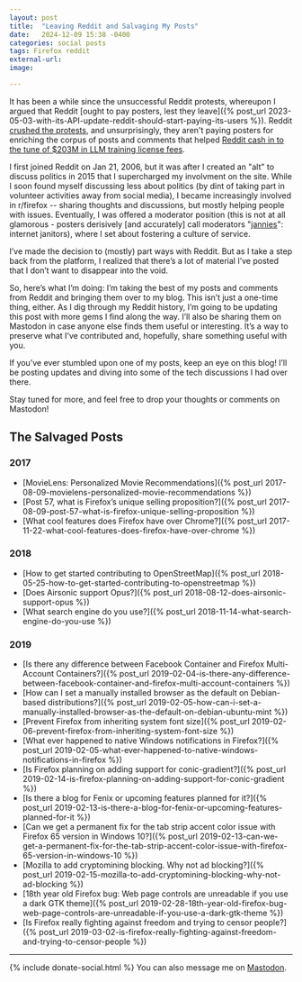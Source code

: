 ```yaml
---
layout: post
title:  "Leaving Reddit and Salvaging My Posts"
date:   2024-12-09 15:38 -0400
categories: social posts
tags: Firefox reddit
external-url: 
image:

---
```


It has been a while since the unsuccessful Reddit protests, whereupon I argued that Reddit [ought to pay posters, lest they leave]({% post_url 2023-05-03-with-its-API-update-reddit-should-start-paying-its-users %}). Reddit [crushed the protests](https://www.theverge.com/23779477/reddit-protest-blackouts-crushed), and unsurprisingly, they aren't paying posters for enriching the corpus of posts and comments that helped [Reddit cash in to the tune of $203M in LLM training license fees](https://arstechnica.com/ai/2024/02/reddit-has-already-booked-203m-in-revenue-licensing-data-for-ai-training/).

I first joined Reddit on Jan 21, 2006, but it was after I created an "alt" to discuss politics in 2015 that I supercharged my involvment on the site. While I soon found myself discussing less about politics (by dint of taking part in volunteer activities away from social media), I became increasingly involved in r/firefox -- sharing thoughts and discussions, but mostly helping people with issues. Eventually, I was offered a moderator position (this is not at all glamorous - posters derisively [and accurately] call moderators "[jannies](https://www.urbandictionary.com/define.php?term=Jannie)": internet janitors), where I set about fostering a culture of service.

I’ve made the decision to (mostly) part ways with Reddit. But as I take a step back from the platform, I realized that there’s a lot of material I’ve posted that I don’t want to disappear into the void.

So, here’s what I’m doing: I’m taking the best of my posts and comments from Reddit and bringing them over to my blog. This isn’t just a one-time thing, either. As I dig through my Reddit history, I’m going to be updating this post with more gems I find along the way. I’ll also be sharing them on Mastodon in case anyone else finds them useful or interesting. It’s a way to preserve what I’ve contributed and, hopefully, share something useful with you.       

If you’ve ever stumbled upon one of my posts, keep an eye on this blog! I’ll be posting updates and diving into some of the tech discussions I had over there.

Stay tuned for more, and feel free to drop your thoughts or comments on Mastodon!

## The Salvaged Posts

### 2017

* [MovieLens: Personalized Movie Recommendations]({% post_url 2017-08-09-movielens-personalized-movie-recommendations %})
* [Post 57, what is Firefox&rsquo;s unique selling proposition?]({% post_url 2017-08-09-post-57-what-is-firefox-unique-selling-proposition %})
* [What cool features does Firefox have over Chrome?]({% post_url 2017-11-22-what-cool-features-does-firefox-have-over-chrome %})

### 2018

* [How to get started contributing to OpenStreetMap]({% post_url 2018-05-25-how-to-get-started-contributing-to-openstreetmap %})
* [Does Airsonic support Opus?]({% post_url 2018-08-12-does-airsonic-support-opus %})
* [What search engine do you use?]({% post_url 2018-11-14-what-search-engine-do-you-use %})

### 2019

* [Is there any difference between Facebook Container and Firefox Multi-Account Containers?]({% post_url 2019-02-04-is-there-any-difference-between-facebook-container-and-firefox-multi-account-containers %})
* [How can I set a manually installed browser as the default on Debian-based distributions?]({% post_url 2019-02-05-how-can-i-set-a-manually-installed-browser-as-the-default-on-debian-ubuntu-mint %})
* [Prevent Firefox from inheriting system font size]({% post_url 2019-02-06-prevent-firefox-from-inheriting-system-font-size %})
* [What ever happened to native Windows notifications in Firefox?]({% post_url 2019-02-05-what-ever-happened-to-native-windows-notifications-in-firefox %})
* [Is Firefox planning on adding support for conic-gradient?]({% post_url 2019-02-14-is-firefox-planning-on-adding-support-for-conic-gradient %})
* [Is there a blog for Fenix or upcoming features planned for it?]({% post_url 2019-02-13-is-there-a-blog-for-fenix-or-upcoming-features-planned-for-it %})
* [Can we get a permanent fix for the tab strip accent color issue with Firefox 65 version in Windows 10?]({% post_url 2019-02-13-can-we-get-a-permanent-fix-for-the-tab-strip-accent-color-issue-with-firefox-65-version-in-windows-10 %})
* [Mozilla to add cryptomining blocking. Why not ad blocking?]({% post_url 2019-02-15-mozilla-to-add-cryptomining-blocking-why-not-ad-blocking %})
* [18th year old Firefox bug: Web page controls are unreadable if you use a dark GTK theme]({% post_url 2019-02-28-18th-year-old-firefox-bug-web-page-controls-are-unreadable-if-you-use-a-dark-gtk-theme %})
* [Is Firefox really fighting against freedom and trying to censor people?]({% post_url 2019-03-02-is-firefox-really-fighting-against-freedom-and-trying-to-censor-people %})

---

{% include donate-social.html %} You can also message me on [Mastodon](https://mastodon.social/@yoasif).